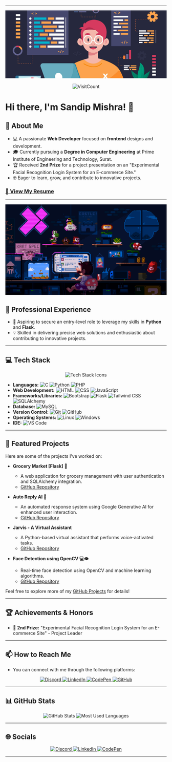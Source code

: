 
---

<p align="center">
  <img src="./Attachment/Github-Banners.webp" alt="GitHub Banner">
</p>

<p align="center">
	<img width="200" alt="VisitCount" src="https://visitcount.itsvg.in/api?id=sandip3&icon=2&color=0">
</p>

# Hi there, I'm Sandip Mishra! 👋

## 🚀 About Me

- 💻 A passionate **Web Developer** focused on **frontend** designs and development.
- 🎓 Currently pursuing a **Degree in Computer Engineering** at Prime Institute of Engineering and Technology, Surat.
- 🏆 Received **2nd Prize** for a project presentation on an "Experimental Facial Recognition Login System for an E-commerce Site."
- 🤓 Eager to learn, grow, and contribute to innovative projects.

### [📄 View My Resume](https://drive.google.com/file/d/1HVXKdnpfK3WjU8TQPLU5S41b21u3fko7/view?usp=sharing)

---

<p align="center">
  <img src="./Attachment/Github-Profile-gif.gif" alt="Github Profile GIF">
</p>

## 💼 Professional Experience

- 🌟 Aspiring to secure an entry-level role to leverage my skills in **Python** and **Flask**.
- 💡 Skilled in delivering precise web solutions and enthusiastic about contributing to innovative projects.

---

## 💻 Tech Stack

<p align="center">
  <img src="https://skillicons.dev/icons?i=c,python,php,html,css,js,bootstrap,flask,tailwind,mysql,git,github" alt="Tech Stack Icons">
</p>

- **Languages:** ![C](https://img.shields.io/badge/-C-blue) ![Python](https://img.shields.io/badge/-Python-green) ![PHP](https://img.shields.io/badge/-PHP-purple)  
- **Web Development:** ![HTML](https://img.shields.io/badge/-HTML-orange) ![CSS](https://img.shields.io/badge/-CSS-blue) ![JavaScript](https://img.shields.io/badge/-JavaScript-yellow)  
- **Frameworks/Libraries:** ![Bootstrap](https://img.shields.io/badge/-Bootstrap-blue) ![Flask](https://img.shields.io/badge/-Flask-gray) ![Tailwind CSS](https://img.shields.io/badge/-Tailwind%20CSS-teal) ![SQLAlchemy](https://img.shields.io/badge/-SQLAlchemy-red)  
- **Database:** ![MySQL](https://img.shields.io/badge/-MySQL-blue)  
- **Version Control:** ![Git](https://img.shields.io/badge/-Git-orange) ![GitHub](https://img.shields.io/badge/-GitHub-black)  
- **Operating Systems:** ![Linux](https://img.shields.io/badge/-Linux-red) ![Windows](https://img.shields.io/badge/-Windows-blue)  
- **IDE:** ![VS Code](https://img.shields.io/badge/-VS%20Code-blue)

---

## 🌟 Featured Projects

Here are some of the projects I've worked on:

- **Grocery Market [Flask] 🛒**  
  - A web application for grocery management with user authentication and SQLAlchemy integration.  
  - [GitHub Repository](https://github.com/sandip3/Python-Project/tree/master/Grocery%20Market)

- **Auto Reply AI 🤖**  
  - An automated response system using Google Generative AI for enhanced user interaction.  
  - [GitHub Repository](https://github.com/sandip3/Python-Project/tree/master/Auto%20Reply%20AI%20Chatbot)

- **Jarvis - A Virtual Assistant**  
  - A Python-based virtual assistant that performs voice-activated tasks.  
  - [GitHub Repository](https://github.com/sandip3/Python-Project/tree/master/Jarvis%20AI)

- **Face Detection using OpenCV 💻👁️**  
  - Real-time face detection using OpenCV and machine learning algorithms.  
  - [GitHub Repository](https://github.com/sandip3/Face-detect)

Feel free to explore more of my [GitHub Projects](https://github.com/sandip3) for details!

---

## 🏆 Achievements & Honors

- 🥈 **2nd Prize:** "Experimental Facial Recognition Login System for an E-commerce Site" - Project Leader

---

## 📫 How to Reach Me

- You can connect with me through the following platforms:

<p align="center">
  <a href="https://discordapp.com/users/bytebender333">
    <img src="https://skillicons.dev/icons?i=discord" alt="Discord">
  </a>
  <a href="https://www.linkedin.com/in/sandip-mishra333/">
    <img src="https://skillicons.dev/icons?i=linkedin" alt="LinkedIn">
  </a>
  <a href="https://codepen.io/sandip3">
    <img src="https://skillicons.dev/icons?i=codepen" alt="CodePen">
  </a>
  <a href="https://github.com/sandip3">
    <img src="https://skillicons.dev/icons?i=github" alt="GitHub">
  </a>
</p>

---

## 📊 GitHub Stats

<p align="center">
  <img src="https://github-readme-stats.vercel.app/api?username=sandip3&show_icons=true&theme=radical" alt="GitHub Stats">
  <img src="https://github-readme-stats.vercel.app/api/top-langs/?username=sandip3&layout=compact&theme=radical" alt="Most Used Languages">
</p>

---

## 🌐 Socials

<p align="center">
  <a href="https://discordapp.com/users/bytebender333">
    <img src="https://skillicons.dev/icons?i=discord" alt="Discord">
  </a>
  <a href="https://www.linkedin.com/in/sandip-mishra333/">
    <img src="https://skillicons.dev/icons?i=linkedin" alt="LinkedIn">
  </a>
  <a href="https://codepen.io/sandip3">
    <img src="https://skillicons.dev/icons?i=codepen" alt="CodePen">
  </a>
</p>

---
